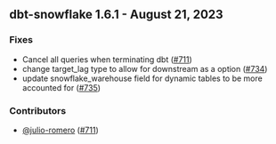 ## dbt-snowflake 1.6.1 - August 21, 2023

### Fixes

- Cancel all queries when terminating dbt ([#711](https://github.com/dbt-labs/dbt-snowflake/issues/711))
- change target_lag type to allow for downstream as a option ([#734](https://github.com/dbt-labs/dbt-snowflake/issues/734))
- update snowflake_warehouse field for dynamic tables to be more accounted for ([#735](https://github.com/dbt-labs/dbt-snowflake/issues/735))

### Contributors
- [@julio-romero](https://github.com/julio-romero) ([#711](https://github.com/dbt-labs/dbt-snowflake/issues/711))
